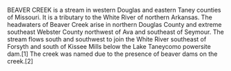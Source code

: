 BEAVER CREEK is a stream in western Douglas and eastern Taney counties of Missouri. It is a tributary to the White River of northern Arkansas. The headwaters of Beaver Creek arise in northern Douglas County and extreme southeast Webster County northwest of Ava and southeast of Seymour. The stream flows south and southwest to join the White River southeast of Forsyth and south of Kissee Mills below the Lake Taneycomo powersite dam.[1] The creek was named due to the presence of beaver dams on the creek.[2]
